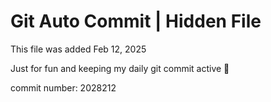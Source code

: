 # Git Auto Commit | Hidden File

This file was added Feb 12, 2025

Just for fun and keeping my daily git commit active 🤪

commit number: 2028212
